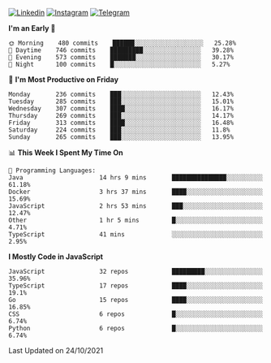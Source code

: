 [![Linkedin](https://img.shields.io/badge/-Archie-blue?style=flat-square&labelColor=gray&logo=Linkedin&logoColor=white&link=https://www.linkedin.com/in/archisdi)](https://www.linkedin.com/in/archisdi)
[![Instagram](https://img.shields.io/badge/-@archisdi-orange?style=flat-square&labelColor=gray&logo=Instagram&logoColor=white&link=https://www.instagram.com/archisdi)](https://www.instagram.com/archisdi)
[![Telegram](https://img.shields.io/badge/-aai-informational?style=flat-square&labelColor=gray&logo=telegram&logoColor=white&link=https://t.me/archisdi)](https://t.me/archisdi)

<!--START_SECTION:waka-->
**I'm an Early 🐤** 

```text
🌞 Morning    480 commits    ██████░░░░░░░░░░░░░░░░░░░   25.28% 
🌆 Daytime    746 commits    █████████░░░░░░░░░░░░░░░░   39.28% 
🌃 Evening    573 commits    ███████░░░░░░░░░░░░░░░░░░   30.17% 
🌙 Night      100 commits    █░░░░░░░░░░░░░░░░░░░░░░░░   5.27%

```
📅 **I'm Most Productive on Friday** 

```text
Monday       236 commits    ███░░░░░░░░░░░░░░░░░░░░░░   12.43% 
Tuesday      285 commits    ███░░░░░░░░░░░░░░░░░░░░░░   15.01% 
Wednesday    307 commits    ████░░░░░░░░░░░░░░░░░░░░░   16.17% 
Thursday     269 commits    ███░░░░░░░░░░░░░░░░░░░░░░   14.17% 
Friday       313 commits    ████░░░░░░░░░░░░░░░░░░░░░   16.48% 
Saturday     224 commits    ███░░░░░░░░░░░░░░░░░░░░░░   11.8% 
Sunday       265 commits    ███░░░░░░░░░░░░░░░░░░░░░░   13.95%

```


📊 **This Week I Spent My Time On** 

```text
💬 Programming Languages: 
Java                     14 hrs 9 mins       ███████████████░░░░░░░░░░   61.18% 
Docker                   3 hrs 37 mins       ████░░░░░░░░░░░░░░░░░░░░░   15.69% 
JavaScript               2 hrs 53 mins       ███░░░░░░░░░░░░░░░░░░░░░░   12.47% 
Other                    1 hr 5 mins         █░░░░░░░░░░░░░░░░░░░░░░░░   4.71% 
TypeScript               41 mins             ░░░░░░░░░░░░░░░░░░░░░░░░░   2.95%

```

**I Mostly Code in JavaScript** 

```text
JavaScript               32 repos            █████████░░░░░░░░░░░░░░░░   35.96% 
TypeScript               17 repos            ████░░░░░░░░░░░░░░░░░░░░░   19.1% 
Go                       15 repos            ████░░░░░░░░░░░░░░░░░░░░░   16.85% 
CSS                      6 repos             █░░░░░░░░░░░░░░░░░░░░░░░░   6.74% 
Python                   6 repos             █░░░░░░░░░░░░░░░░░░░░░░░░   6.74%

```



 Last Updated on 24/10/2021
<!--END_SECTION:waka-->